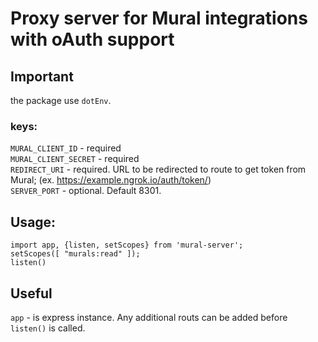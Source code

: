 # Proxy server for Mural integrations with oAuth support

## Important
the package use `dotEnv`.
### keys:
`MURAL_CLIENT_ID` - required  
`MURAL_CLIENT_SECRET` - required  
`REDIRECT_URI` - required. URL to be redirected to route to get token from Mural; (ex. https://example.ngrok.io/auth/token/)  
`SERVER_PORT` - optional. Default 8301.  

## Usage:
`import app, {listen, setScopes} from 'mural-server';`  
`setScopes([
    "murals:read"
]);`  
`listen()`

## Useful
`app` - is express instance. Any additional routs can be added before `listen()` is called.